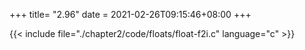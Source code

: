 +++
title= "2.96"
date = 2021-02-26T09:15:46+08:00
+++

{{< include file="./chapter2/code/floats/float-f2i.c" language="c" >}}

